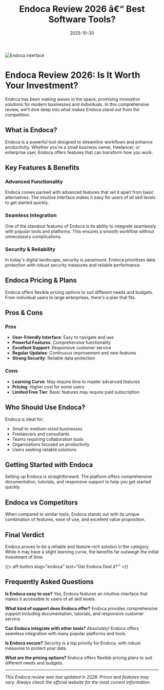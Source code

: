 ﻿---
title: "Endoca Review 2026 â€“ Best Software Tools?"
date: 2025-10-30
draft: false
rating: 4.8
category: "Software Tools"
tags: ["software-tools", "review", "2026"]
description: "Comprehensive Endoca review 2026. Discover if this  tool is the best choice for your needs."
keywords: "endoca, Endoca, review, software tools, 2026, best software tools"
image: "https://images.unsplash.com/photo-1555949963-aa79dcee981c?w=800&h=400&fit=crop&crop=center"
---

![Endoca interface](https://images.unsplash.com/photo-1555949963-aa79dcee981c?w=800&h=400&fit=crop&crop=center)

# Endoca Review 2026: Is It Worth Your Investment?

Endoca has been making waves in the  space, promising innovative solutions for modern businesses and individuals. In this comprehensive review, we'll dive deep into what makes Endoca stand out from the competition.

## What is Endoca?

Endoca is a powerful  tool designed to streamline workflows and enhance productivity. Whether you're a small business owner, freelancer, or enterprise user, Endoca offers features that can transform how you work.

## Key Features & Benefits

### Advanced Functionality
Endoca comes packed with advanced features that set it apart from basic alternatives. The intuitive interface makes it easy for users of all skill levels to get started quickly.

### Seamless Integration
One of the standout features of Endoca is its ability to integrate seamlessly with popular tools and platforms. This ensures a smooth workflow without unnecessary complications.

### Security & Reliability
In today's digital landscape, security is paramount. Endoca prioritizes data protection with robust security measures and reliable performance.

## Endoca Pricing & Plans

Endoca offers flexible pricing options to suit different needs and budgets. From individual users to large enterprises, there's a plan that fits.

## Pros & Cons

### Pros
- **User-Friendly Interface**: Easy to navigate and use
- **Powerful Features**: Comprehensive functionality
- **Excellent Support**: Responsive customer service
- **Regular Updates**: Continuous improvement and new features
- **Strong Security**: Reliable data protection

### Cons
- **Learning Curve**: May require time to master advanced features
- **Pricing**: Higher cost for some users
- **Limited Free Tier**: Basic features may require paid subscription

## Who Should Use Endoca?

Endoca is ideal for:
- Small to medium-sized businesses
- Freelancers and consultants
- Teams requiring collaboration tools
- Organizations focused on productivity
- Users seeking reliable  solutions

## Getting Started with Endoca

Setting up Endoca is straightforward. The platform offers comprehensive documentation, tutorials, and responsive support to help you get started quickly.

## Endoca vs Competitors

When compared to similar tools, Endoca stands out with its unique combination of features, ease of use, and excellent value proposition.

## Final Verdict

Endoca proves to be a reliable and feature-rich solution in the  category. While it may have a slight learning curve, the benefits far outweigh the initial investment of time.

{{< aff-button slug="endoca" text="Get Endoca Deal â†’" >}}

## Frequently Asked Questions

**Is Endoca easy to use?**
Yes, Endoca features an intuitive interface that makes it accessible to users of all skill levels.

**What kind of support does Endoca offer?**
Endoca provides comprehensive support including documentation, tutorials, and responsive customer service.

**Can Endoca integrate with other tools?**
Absolutely! Endoca offers seamless integration with many popular platforms and tools.

**Is Endoca secure?**
Security is a top priority for Endoca, with robust measures to protect your data.

**What are the pricing options?**
Endoca offers flexible pricing plans to suit different needs and budgets.

---

*This Endoca review was last updated in 2026. Prices and features may vary. Always check the official website for the most current information.*
